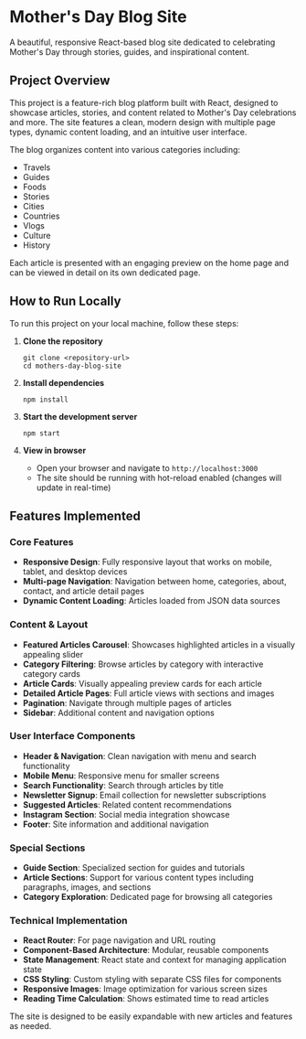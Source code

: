 # Mother's Day Blog Site

A beautiful, responsive React-based blog site dedicated to celebrating Mother's Day through stories, guides, and inspirational content.

## Project Overview

This project is a feature-rich blog platform built with React, designed to showcase articles, stories, and content related to Mother's Day celebrations and more. The site features a clean, modern design with multiple page types, dynamic content loading, and an intuitive user interface.

The blog organizes content into various categories including:
- Travels
- Guides
- Foods
- Stories
- Cities
- Countries
- Vlogs
- Culture
- History

Each article is presented with an engaging preview on the home page and can be viewed in detail on its own dedicated page.

## How to Run Locally

To run this project on your local machine, follow these steps:

1. **Clone the repository**
   ```
   git clone <repository-url>
   cd mothers-day-blog-site
   ```

2. **Install dependencies**
   ```
   npm install
   ```

3. **Start the development server**
   ```
   npm start
   ```

4. **View in browser**
   - Open your browser and navigate to `http://localhost:3000`
   - The site should be running with hot-reload enabled (changes will update in real-time)

## Features Implemented

### Core Features

- **Responsive Design**: Fully responsive layout that works on mobile, tablet, and desktop devices
- **Multi-page Navigation**: Navigation between home, categories, about, contact, and article detail pages
- **Dynamic Content Loading**: Articles loaded from JSON data sources

### Content & Layout

- **Featured Articles Carousel**: Showcases highlighted articles in a visually appealing slider
- **Category Filtering**: Browse articles by category with interactive category cards
- **Article Cards**: Visually appealing preview cards for each article
- **Detailed Article Pages**: Full article views with sections and images
- **Pagination**: Navigate through multiple pages of articles
- **Sidebar**: Additional content and navigation options

### User Interface Components

- **Header & Navigation**: Clean navigation with menu and search functionality
- **Mobile Menu**: Responsive menu for smaller screens
- **Search Functionality**: Search through articles by title
- **Newsletter Signup**: Email collection for newsletter subscriptions
- **Suggested Articles**: Related content recommendations
- **Instagram Section**: Social media integration showcase
- **Footer**: Site information and additional navigation

### Special Sections

- **Guide Section**: Specialized section for guides and tutorials
- **Article Sections**: Support for various content types including paragraphs, images, and sections
- **Category Exploration**: Dedicated page for browsing all categories

### Technical Implementation

- **React Router**: For page navigation and URL routing
- **Component-Based Architecture**: Modular, reusable components
- **State Management**: React state and context for managing application state
- **CSS Styling**: Custom styling with separate CSS files for components
- **Responsive Images**: Image optimization for various screen sizes
- **Reading Time Calculation**: Shows estimated time to read articles

The site is designed to be easily expandable with new articles and features as needed.
